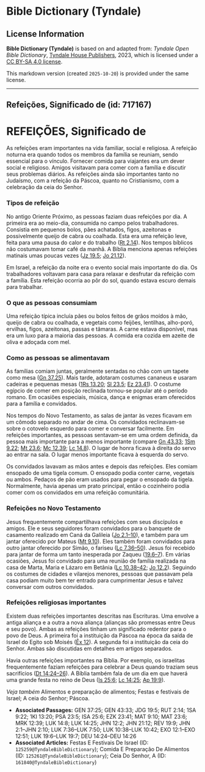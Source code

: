 # Bible Dictionary (Tyndale)

## License Information

**Bible Dictionary (Tyndale)** is based on and adapted from: _Tyndale Open Bible Dictionary_, [Tyndale House Publishers](https://tyndaleopenresources.com/), 2023, which is licensed under a [CC BY-SA 4.0 license](https://creativecommons.org/licenses/by-sa/4.0/legalcode.en).

This markdown version (created `2025-10-20`) is provided under the same license.



--------------------------------

## Refeições, Significado de (id: 717167)

REFEIÇÕES, Significado de
=========================

As refeições eram importantes na vida familiar, social e religiosa. A refeição noturna era quando todos os membros da família se reuniam, sendo essencial para o vínculo. Fornecer comida para viajantes era um dever social e religioso. Amigos visitavam para comer com a família e discutir seus problemas diários. As refeições ainda são importantes tanto no Judaísmo, com a refeição da Páscoa, quanto no Cristianismo, com a celebração da ceia do Senhor.

### Tipos de refeição

No antigo Oriente Próximo, as pessoas faziam duas refeições por dia. A primeira era ao meio\-dia, consumida no campo pelos trabalhadores. Consistia em pequenos bolos, pães achatados, figos, azeitonas e possivelmente queijo de cabra ou coalhada. Esta era uma refeição leve, feita para uma pausa do calor e do trabalho ([Rt 2\.14](https://ref.ly/Ruth2:14)). Nos tempos bíblicos não costumavam tomar café da manhã. A Bíblia menciona apenas refeições matinais umas poucas vezes ([Jz 19\.5](https://ref.ly/Judg19:5); [Jo 21\.12](https://ref.ly/John21:12)).

Em Israel, a refeição da noite era o evento social mais importante do dia. Os trabalhadores voltavam para casa para relaxar e desfrutar da refeição com a família. Esta refeição ocorria ao pôr do sol, quando estava escuro demais para trabalhar.

### O que as pessoas consumiam

Uma refeição típica incluía pães ou bolos feitos de grãos moídos à mão, queijo de cabra ou coalhada, e vegetais como feijões, lentilhas, alho\-poró, ervilhas, figos, azeitonas, passas e tâmaras. A carne estava disponível, mas era um luxo para a maioria das pessoas. A comida era cozida em azeite de oliva e adoçada com mel.

### Como as pessoas se alimentavam

As famílias comiam juntas, geralmente sentadas no chão com um tapete como mesa ([Gn 37\.25](https://ref.ly/Gen37:25)). Mais tarde, adotaram costumes cananeus e usaram cadeiras e pequenas mesas ([1Rs 13\.20](https://ref.ly/1Kgs13:20); [Sl 23\.5](https://ref.ly/Ps23:5); [Ez 23\.41](https://ref.ly/Ezek23:41)). O costume egípcio de comer em posição reclinada tornou\-se popular até o período romano. Em ocasiões especiais, música, dança e enigmas eram oferecidos para a família e convidados.

Nos tempos do Novo Testamento, as salas de jantar às vezes ficavam em um cômodo separado no andar de cima. Os convidados reclinavam\-se sobre o cotovelo esquerdo para comer e conversar facilmente. Em refeições importantes, as pessoas sentavam\-se em uma ordem definida, da pessoa mais importante para a menos importante (compare [Gn 43\.33](https://ref.ly/Gen43:33); [1Sm 9\.22](https://ref.ly/1Sam9:22); [Mt 23\.6](https://ref.ly/Matt23:6); [Mc 12\.39](https://ref.ly/Mark12:39); [Lc 14\.8](https://ref.ly/Luke14:8)). O lugar de honra ficava à direita do servo ao entrar na sala. O lugar menos importante ficava à esquerda do servo.

Os convidados lavavam as mãos antes e depois das refeições. Eles comiam ensopado de uma tigela comum. O ensopado podia conter carne, vegetais ou ambos. Pedaços de pão eram usados para pegar o ensopado da tigela. Normalmente, havia apenas um prato principal, então o cozinheiro podia comer com os convidados em uma refeição comunitária.

### Refeições no Novo Testamento

Jesus frequentemente compartilhava refeições com seus discípulos e amigos. Ele e seus seguidores foram convidados para o banquete de casamento realizado em Caná da Galileia ([Jo 2\.1–10](https://ref.ly/John2:1-John2:10)), e também para um jantar oferecido por Mateus ([Mt 9\.10](https://ref.ly/Matt9:10)). Eles também foram convidados para outro jantar oferecido por Simão, o fariseu ([Lc 7\.36–50](https://ref.ly/Luke7:36-Luke7:50)). Jesus foi recebido para jantar de forma um tanto inesperada por Zaqueu ([19\.6–7](https://ref.ly/Luke19:6-Luke19:7)). Em várias ocasiões, Jesus foi convidado para uma reunião de família realizada na casa de Marta, Maria e Lázaro em Betânia ([Lc 10\.38–42](https://ref.ly/Luke10:38-Luke10:42); [Jo 12\.2](https://ref.ly/John12:2)). Seguindo os costumes de cidades e vilarejos menores, pessoas que passavam pela casa podiam muito bem ter entrado para cumprimentar Jesus e talvez conversar com outros convidados.

### Refeições religiosas importantes

Existem duas refeições importantes descritas nas Escrituras. Uma envolve a antiga aliança e a outra a nova aliança (alianças são promessas entre Deus e seu povo). Ambas as refeições tinham um significado redentor para o povo de Deus. A primeira foi a instituição da Páscoa na época da saída de Israel do Egito sob Moisés ([Êx 12](https://ref.ly/Exod12:1-Exod12:51)). A segunda foi a instituição da ceia do Senhor. Ambas são discutidas em detalhes em artigos separados.

Havia outras refeições importantes na Bíblia. Por exemplo, os israelitas frequentemente faziam refeições para celebrar a Deus quando traziam seus sacrifícios ([Dt 14:24–26](https://ref.ly/Deut14:24-Deut14:26)). A Bíblia também fala de um dia em que haverá uma grande festa no reino de Deus ([Is 25:6](https://ref.ly/Isa25:6); [Lc 14:25](https://ref.ly/Luke14:25); [Ap 19:9](https://ref.ly/Rev19:9)).

*Veja também* Alimentos e preparação de alimentos; Festas e festivais de Israel; A ceia do Senhor; Páscoa.

* **Associated Passages:** GEN 37:25; GEN 43:33; JDG 19:5; RUT 2:14; 1SA 9:22; 1KI 13:20; PSA 23:5; ISA 25:6; EZK 23:41; MAT 9:10; MAT 23:6; MRK 12:39; LUK 14:8; LUK 14:25; JHN 12:2; JHN 21:12; REV 19:9; JHN 2:1–JHN 2:10; LUK 7:36–LUK 7:50; LUK 10:38–LUK 10:42; EXO 12:1–EXO 12:51; LUK 19:6–LUK 19:7; DEU 14:24–DEU 14:26
* **Associated Articles:** Festas E Festivais De Israel (ID: `125259@TyndaleBibleDictionary`); Comida E Preparação De Alimentos (ID: `125261@TyndaleBibleDictionary`); Ceia Do Senhor, A (ID: `161840@TyndaleBibleDictionary`)


